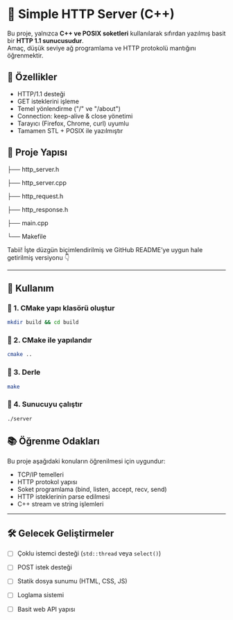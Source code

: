 # 🧩 Simple HTTP Server (C++)

Bu proje, yalnızca **C++ ve POSIX soketleri** kullanılarak sıfırdan yazılmış basit bir **HTTP 1.1 sunucusudur**.  
Amaç, düşük seviye ağ programlama ve HTTP protokolü mantığını öğrenmektir.

## 🚀 Özellikler
- HTTP/1.1 desteği  
- GET isteklerini işleme  
- Temel yönlendirme ("/" ve "/about")  
- Connection: keep-alive & close yönetimi  
- Tarayıcı (Firefox, Chrome, curl) uyumlu  
- Tamamen STL + POSIX ile yazılmıştır

## 📁 Proje Yapısı

├── http_server.h

├── http_server.cpp

├── http_request.h

├── http_response.h

├── main.cpp

└── Makefile

Tabii! İşte düzgün biçimlendirilmiş ve GitHub README’ye uygun hale getirilmiş versiyonu 👇

---

## 🧱 Kullanım

### 🔹 1. CMake yapı klasörü oluştur

```bash
mkdir build && cd build
```

### 🔹 2. CMake ile yapılandır

```bash
cmake ..
```

### 🔹 3. Derle

```bash
make
```

### 🔹 4. Sunucuyu çalıştır

```bash
./server
```


## 📚 Öğrenme Odakları

Bu proje aşağıdaki konuların öğrenilmesi için uygundur:

* TCP/IP temelleri
* HTTP protokol yapısı
* Soket programlama (bind, listen, accept, recv, send)
* HTTP isteklerinin parse edilmesi
* C++ stream ve string işlemleri

---

## 🛠️ Gelecek Geliştirmeler

* [ ] Çoklu istemci desteği (`std::thread` veya `select()`)
* [ ] POST istek desteği
* [ ] Statik dosya sunumu (HTML, CSS, JS)
* [ ] Loglama sistemi
* [ ] Basit web API yapısı


